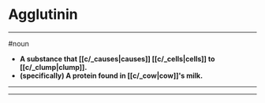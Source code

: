 # Agglutinin
---
#noun
- **A substance that [[c/_causes|causes]] [[c/_cells|cells]] to [[c/_clump|clump]].**
- **(specifically) A protein found in [[c/_cow|cow]]'s milk.**
---
---
